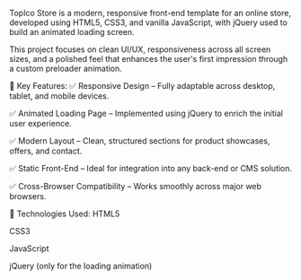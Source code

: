 TopIco Store is a modern, responsive front-end template for an online store, developed using HTML5, CSS3, and vanilla JavaScript, with jQuery used to build an animated loading screen.

This project focuses on clean UI/UX, responsiveness across all screen sizes, and a polished feel that enhances the user's first impression through a custom preloader animation.

🚀 Key Features:
✅ Responsive Design – Fully adaptable across desktop, tablet, and mobile devices.

✅ Animated Loading Page – Implemented using jQuery to enrich the initial user experience.

✅ Modern Layout – Clean, structured sections for product showcases, offers, and contact.

✅ Static Front-End – Ideal for integration into any back-end or CMS solution.

✅ Cross-Browser Compatibility – Works smoothly across major web browsers.

🧰 Technologies Used:
HTML5

CSS3

JavaScript

jQuery (only for the loading animation)

